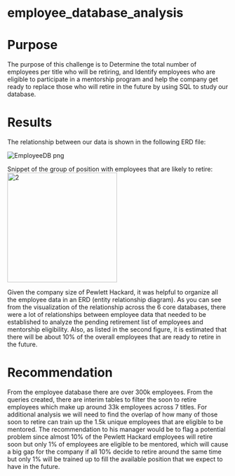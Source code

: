 # employee_database_analysis
# Purpose 
The purpose of this challenge is to Determine the total number of employees per title who will be retiring, and
Identify employees who are eligible to participate in a mentorship program and help the company get ready to replace those who will retire in the future by using SQL to study our database.

# Results
The relationship between our data is shown in the following ERD file:

![EmployeeDB png](https://user-images.githubusercontent.com/63277310/116483548-4815b200-a855-11eb-88e5-ebcc4daf6f5d.png)


Snippet of the group of position with employees that are likely to retire:
<img width="250" alt="2" src="https://user-images.githubusercontent.com/63277310/116484725-b2c7ed00-a857-11eb-973e-2d6a035f901b.png">



Given the company size of Pewlett Hackard, it was helpful to organize all the employee data in an ERD (entity relationship diagram). As you can see from the visualization of the relationship across the 6 core databases, there were a lot of relationships between employee data that needed to be established to analyze the pending retirement list of employees and mentorship eligibility. Also, as listed in the second figure, it is estimated that there will be about 10% of the overall employees that are ready to retire in the future.


# Recommendation
From the employee database there are over 300k employees. From the queries created, there are interim tables to filter the soon to retire employees which make up around 33k employees across 7 titles. For additional analysis we will need to find the overlap of how many of those soon to retire can train up the 1.5k unique employees that are eligible to be mentored. The recommendation to his manager would be to flag a potential problem since almost 10% of the Pewlett Hackard employees will retire soon but only 1% of employees are eligible to be mentored, which will cause a big gap for the company if all 10% decide to retire around the same time but only 1% will be trained up to fill the available position that we expect to have in the future.
